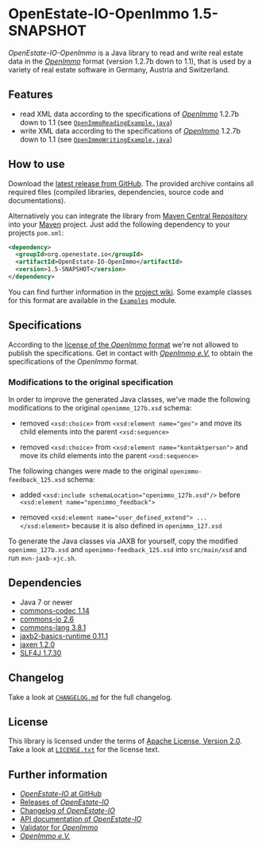 OpenEstate-IO-OpenImmo 1.5-SNAPSHOT
===================================

*OpenEstate-IO-OpenImmo* is a Java library to read and write real estate data in
the [*OpenImmo*](http://www.openimmo.de) format (version 1.2.7b down to 1.1), 
that is used by a variety of real estate software in Germany, Austria and 
Switzerland.


Features
--------

-   read XML data according to the specifications of
    [*OpenImmo*](http://www.openimmo.de) 1.2.7b down to 1.1
    (see [`OpenImmoReadingExample.java`](https://github.com/OpenEstate/OpenEstate-IO/blob/develop/Examples/src/main/java/org/openestate/io/examples/OpenImmoReadingExample.java))
-   write XML data according to the specifications of
    [*OpenImmo*](http://www.openimmo.de) 1.2.7b down to 1.1
    (see [`OpenImmoWritingExample.java`](https://github.com/OpenEstate/OpenEstate-IO/blob/develop/Examples/src/main/java/org/openestate/io/examples/OpenImmoWritingExample.java))


How to use
----------

Download the [latest release from GitHub](https://github.com/OpenEstate/OpenEstate-IO/releases/latest).
The provided archive contains all required files (compiled libraries,
dependencies, source code and documentations).

Alternatively you can integrate the library from
[Maven Central Repository](https://search.maven.org/#search|ga|1|org.openestate.io)
into your [Maven](https://maven.apache.org/) project. Just add the following
dependency to your projects `pom.xml`:

```xml
<dependency>
  <groupId>org.openestate.io</groupId>
  <artifactId>OpenEstate-IO-OpenImmo</artifactId>
  <version>1.5-SNAPSHOT</version>
</dependency>
```

You can find further information in the
[project wiki](https://github.com/OpenEstate/OpenEstate-IO/wiki/Usage-OpenImmo).
Some example classes for this format are available in the
[`Examples`](https://github.com/OpenEstate/OpenEstate-IO/tree/develop/Examples)
module.


Specifications
--------------

According to the [license of the *OpenImmo* format](TERMS.md) we're not allowed
to publish the specifications. Get in contact with
[*OpenImmo e.V.*](http://www.openimmo.de/) to obtain the specifications of the
*OpenImmo* format.


### Modifications to the original specification

In order to improve the generated Java classes, we've made the following
modifications to the original `openimmo_127b.xsd` schema:

-   removed `<xsd:choice>` from `<xsd:element name="geo">`
    and move its child elements into the parent `<xsd:sequence>`

-   removed `<xsd:choice>` from `<xsd:element name="kontaktperson">`
    and move its child elements into the parent `<xsd:sequence>`

The following changes were made to the original `openimmo-feedback_125.xsd`
schema:

-   added `<xsd:include schemaLocation="openimmo_127b.xsd"/>`
    before `<xsd:element name="openimmo_feedback">`

-   removed `<xsd:element name="user_defined_extend"> ... </xsd:element>`
    because it is also defined in `openimmo_127.xsd`

To generate the Java classes via JAXB for yourself, copy the modified
`openimmo_127b.xsd` and `openimmo-feedback_125.xsd` into `src/main/xsd` and run
`mvn-jaxb-xjc.sh`.


Dependencies
------------

-   Java 7 or newer
-   [commons-codec 1.14](https://commons.apache.org/proper/commons-codec/)
-   [commons-io 2.6](https://commons.apache.org/proper/commons-io/)
-   [commons-lang 3.8.1](https://commons.apache.org/proper/commons-lang/)
-   [jaxb2-basics-runtime 0.11.1](https://github.com/highsource/jaxb2-basics)
-   [jaxen 1.2.0](https://github.com/jaxen-xpath/jaxen)
-   [SLF4J 1.7.30](https://www.slf4j.org/)


Changelog
---------

Take a look at
[`CHANGELOG.md`](https://github.com/OpenEstate/OpenEstate-IO/blob/develop/CHANGELOG.md)
for the full changelog.


License
-------

This library is licensed under the terms of
[Apache License, Version 2.0](https://www.apache.org/licenses/LICENSE-2.0.html).
Take a look at
[`LICENSE.txt`](https://github.com/OpenEstate/OpenEstate-IO/blob/develop/LICENSE.txt)
for the license text.


Further information
-------------------

-   [*OpenEstate-IO* at GitHub](https://github.com/OpenEstate/OpenEstate-IO)
-   [Releases of *OpenEstate-IO*](https://github.com/OpenEstate/OpenEstate-IO/releases)
-   [Changelog of *OpenEstate-IO*](https://github.com/OpenEstate/OpenEstate-IO/blob/develop/CHANGELOG.md)
-   [API documentation of *OpenEstate-IO*](https://media.openestate.org/apidocs/OpenEstate-IO/)
-   [Validator for *OpenImmo*](https://validator.openestate.org/)
-   [*OpenImmo e.V.*](http://www.openimmo.de/)
